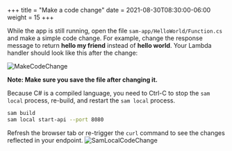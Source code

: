 +++
title = "Make a code change"
date = 2021-08-30T08:30:00-06:00
weight = 15
+++

While the app is still running, open the file `sam-app/HelloWorld/Function.cs` and make a simple code change. For example, change the response message to return **hello my friend** instead of **hello world**. Your Lambda handler should look like this after the change: 

![MakeCodeChange](/images/csharp/local/cloud9_ide_code_change.png)

**Note: Make sure you save the file after changing it.**

Because C# is a compiled language, you need to Ctrl-C to stop the `sam local` process, re-build, and restart the `sam local` process.

```bash
sam build
sam local start-api --port 8080
```

Refresh the browser tab or re-trigger the `curl` command to see the changes reflected in your endpoint.
![SamLocalCodeChange](/images/csharp/local/cloud9_ide_browser_change.png)

